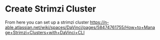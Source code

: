 # Create Strimzi Cluster  

From here you can set up a strimzi cluster
https://n-able.atlassian.net/wiki/spaces/DaVinci/pages/58474761755/How+to+Manage+Strimzi+Clusters+with+DaVinci+CLI